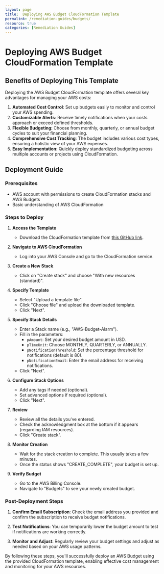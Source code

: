 ```yaml
---
layout: page
title:  Deploying AWS Budget CloudFormation Template
permalink: /remediation-guides/budgets/
resource: true
categories: [Remediation Guides]
---
```


#  Deploying AWS Budget CloudFormation Template

## Benefits of Deploying This Template

Deploying the AWS Budget CloudFormation template offers several key advantages for managing your AWS costs:

1. **Automated Cost Control**: Set up budgets easily to monitor and control your AWS spending.
2. **Customizable Alerts**: Receive timely notifications when your costs approach or exceed defined thresholds.
3. **Flexible Budgeting**: Choose from monthly, quarterly, or annual budget cycles to suit your financial planning.
4. **Comprehensive Cost Tracking**: The budget includes various cost types, ensuring a holistic view of your AWS expenses.
5. **Easy Implementation**: Quickly deploy standardized budgeting across multiple accounts or projects using CloudFormation.

## Deployment Guide

### Prerequisites
- AWS account with permissions to create CloudFormation stacks and AWS Budgets
- Basic understanding of AWS CloudFormation

### Steps to Deploy

1. **Access the Template**
   - Download the CloudFormation template from [this GitHub link](https://github.com/Cloud303/wafr-remediations/blob/main/cloudformation/monitoring/budgets.yml).

2. **Navigate to AWS CloudFormation**
   - Log into your AWS Console and go to the CloudFormation service.

3. **Create a New Stack**
   - Click on "Create stack" and choose "With new resources (standard)".

4. **Specify Template**
   - Select "Upload a template file".
   - Click "Choose file" and upload the downloaded template.
   - Click "Next".

5. **Specify Stack Details**
   - Enter a Stack name (e.g., "AWS-Budget-Alarm").
   - Fill in the parameters:
     - `pAmount`: Set your desired budget amount in USD.
     - `pTimeUnit`: Choose MONTHLY, QUARTERLY, or ANNUALLY.
     - `pNotificationThreshold`: Set the percentage threshold for notifications (default is 80).
     - `pNotificationEmail`: Enter the email address for receiving notifications.
   - Click "Next".

6. **Configure Stack Options**
   - Add any tags if needed (optional).
   - Set advanced options if required (optional).
   - Click "Next".

7. **Review**
   - Review all the details you've entered.
   - Check the acknowledgment box at the bottom if it appears (regarding IAM resources).
   - Click "Create stack".

8. **Monitor Creation**
   - Wait for the stack creation to complete. This usually takes a few minutes.
   - Once the status shows "CREATE_COMPLETE", your budget is set up.

9. **Verify Budget**
   - Go to the AWS Billing Console.
   - Navigate to "Budgets" to see your newly created budget.

### Post-Deployment Steps

1. **Confirm Email Subscription**: Check the email address you provided and confirm the subscription to receive budget notifications.

2. **Test Notifications**: You can temporarily lower the budget amount to test if notifications are working correctly.

3. **Monitor and Adjust**: Regularly review your budget settings and adjust as needed based on your AWS usage patterns.

By following these steps, you'll successfully deploy an AWS Budget using the provided CloudFormation template, enabling effective cost management and monitoring for your AWS resources.
